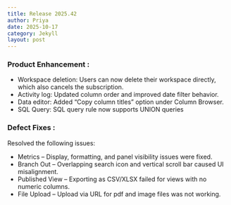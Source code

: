```yaml
---
title: Release 2025.42
author: Priya
date: 2025-10-17
category: Jekyll
layout: post
---
```

### Product Enhancement :

* Workspace deletion: Users can now delete their workspace directly, which also cancels the subscription.
* Activity log: Updated column order and improved date filter behavior.
* Data editor: Added “Copy column titles” option under Column Browser.
* SQL Query: SQL query rule now supports UNION queries

### Defect Fixes :
Resolved the following issues:

* Metrics – Display, formatting, and panel visibility issues were fixed.
* Branch Out – Overlapping search icon and vertical scroll bar caused UI misalignment.
* Published View – Exporting as CSV/XLSX failed for views with no numeric columns.
* File Upload – Upload via URL for pdf and image files was not working.